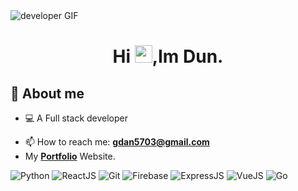 <img src="https://camo.githubusercontent.com/cae12fddd9d6982901d82580bdf321d81fb299141098ca1c2d4891870827bf17/68747470733a2f2f6d69726f2e6d656469756d2e636f6d2f6d61782f313336302f302a37513379765349765f7430696f4a2d5a2e676966" alt="developer GIF"/>
<h1 align="center">Hi <img src="https://media.giphy.com/media/hvRJCLFzcasrR4ia7z/giphy.gif" width="28">,Im Dun.</h1>

</hr>

## 📖 About me
* 💻 A Full stack developer
- 📫 How to reach me: **gdan5703@gmail.com**
- My **[Portfolio](https://kemboi-71e4e.web.app/)** Website.


</hr>

 ![Python](https://img.shields.io/badge/Python-grey?style=for-the-badge&logo=python&logoColor=white&labelColor=537188)
 ![ReactJS](https://img.shields.io/badge/ReactJs-grey?style=for-the-badge&logo=react&logoColor=005792&labelColor=white)
 ![Git](https://img.shields.io/badge/Git-grey?style=for-the-badge&logo=git&logoColor=white&labelColor=FD5F00)
 ![Firebase](https://img.shields.io/badge/Firebase-grey?style=for-the-badge&logo=firebase&logoColor=white&labelColor=FAC213)
 ![ExpressJS](https://img.shields.io/badge/ExpressJs-grey?style=for-the-badge&logo=express&logoColor=212121&labelColor=white)
 ![VueJS](https://img.shields.io/badge/VueJs-grey?style=for-the-badge&logo=vue&logoColor=white&labelColor=8E2DE2)
 ![Go](https://img.shields.io/badge/Go-grey?style=for-the-badge&logo=go&logoColor=white&labelColor=005792)
 

<!---
Kemboi-Dun/Kemboi-Dun is a ✨ special ✨ repository because its `README.md` (this file) appears on your GitHub profile.
You can click the Preview link to take a look at your changes.
--->
